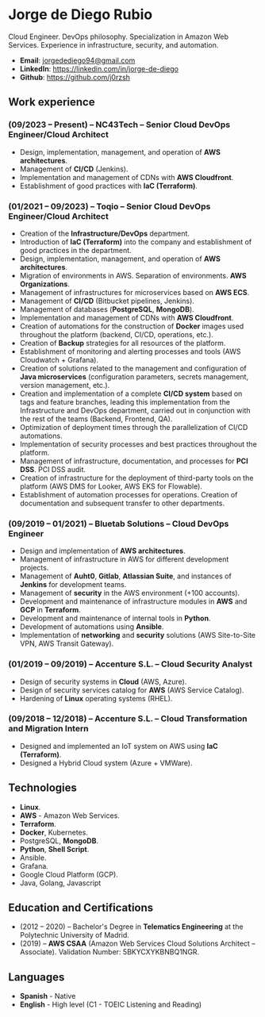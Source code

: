 # Jorge de Diego Rubio

Cloud Engineer. DevOps philosophy. Specialization in Amazon Web Services. Experience in infrastructure, security, and automation.

- __Email__: <jorgedediego94@gmail.com>
- __LinkedIn__: <https://linkedin.com/in/jorge-de-diego>
- __Github__: <https://github.com/j0rzsh>

## Work experience

### (09/2023 – Present) – NC43Tech – Senior Cloud DevOps Engineer/Cloud Architect

- Design, implementation, management, and operation of __AWS architectures__.
- Management of __CI/CD__ (Jenkins).
- Implementation and management of CDNs with __AWS Cloudfront__.
- Establishment of good practices with __IaC (Terraform)__.

### (01/2021 – 09/2023) – Toqio – Senior Cloud DevOps Engineer/Cloud Architect

- Creation of the __Infrastructure/DevOps__ department.
- Introduction of __IaC (Terraform)__ into the company and establishment of good practices in the department.
- Design, implementation, management, and operation of __AWS architectures__.
- Migration of environments in AWS. Separation of environments. __AWS Organizations__.
- Management of infrastructures for microservices based on __AWS ECS__.
- Management of __CI/CD__ (Bitbucket pipelines, Jenkins).
- Management of databases (__PostgreSQL__, __MongoDB__).
- Implementation and management of CDNs with __AWS Cloudfront__.
- Creation of automations for the construction of __Docker__ images used throughout the platform (backend, CI/CD, operations, etc.).
- Creation of __Backup__ strategies for all resources of the platform.
- Establishment of monitoring and alerting processes and tools (AWS Cloudwatch + Grafana).
- Creation of solutions related to the management and configuration of __Java microservices__ (configuration parameters, secrets management, version management, etc.).
- Creation and implementation of a complete __CI/CD system__ based on tags and feature branches, leading this implementation from the Infrastructure and DevOps department, carried out in conjunction with the rest of the teams (Backend, Frontend, QA).
- Optimization of deployment times through the parallelization of CI/CD automations.
- Implementation of security processes and best practices throughout the platform.
- Management of infrastructure, documentation, and processes for __PCI DSS__. PCI DSS audit.
- Creation of infrastructure for the deployment of third-party tools on the platform (AWS DMS for Looker, AWS EKS for Flowable).
- Establishment of automation processes for operations. Creation of documentation and subsequent transfer to other departments.

### (09/2019 – 01/2021) – Bluetab Solutions – Cloud DevOps Engineer

- Design and implementation of __AWS architectures__.
- Management of infrastructure in AWS for different development projects.
- Management of __Auht0__, __Gitlab__, __Atlassian Suite__, and instances of __Jenkins__ for development teams.
- Management of __security__ in the AWS environment (+100 accounts).
- Development and maintenance of infrastructure modules in __AWS__ and __GCP__ in __Terraform__.
- Development and maintenance of internal tools in __Python__.
- Development of automations using __Ansible__.
- Implementation of __networking__ and __security__ solutions (AWS Site-to-Site VPN, AWS Transit Gateway).

### (01/2019 – 09/2019) – Accenture S.L. – Cloud Security Analyst

- Design of security systems in __Cloud__ (AWS, Azure).
- Design of security services catalog for __AWS__ (AWS Service Catalog).
- Hardening of __Linux__ operating systems (RHEL).

### (09/2018 – 12/2018) – Accenture S.L. – Cloud Transformation and Migration Intern

- Designed and implemented an IoT system on AWS using __IaC (Terraform)__.
- Designed a Hybrid Cloud system (Azure + VMWare).

## Technologies

- __Linux__.
- __AWS__ - Amazon Web Services.
- __Terraform__.
- __Docker__, Kubernetes.
- PostgreSQL, __MongoDB__.
- __Python__, __Shell Script__.
- Ansible.
- Grafana.
- Google Cloud Platform (GCP).
- Java, Golang, Javascript

## Education and Certifications

- (2012 – 2020) – Bachelor's Degree in __Telematics Engineering__ at the Polytechnic University of Madrid.
- (2019) – __AWS CSAA__ (Amazon Web Services Cloud Solutions Architect – Associate).
  Validation Number: 5BKYCXYKBNBQ1NGR.

## Languages

- __Spanish__ - Native
- __English__ - High level (C1 - TOEIC Listening and Reading)
